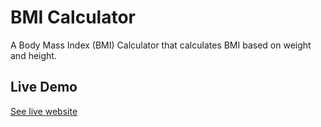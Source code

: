 # BMI Calculator

A Body Mass Index (BMI) Calculator that calculates BMI based on weight and height.

## Live Demo
[See live website](https://harmonious-semifreddo-d0f237.netlify.app/)
